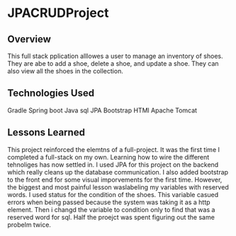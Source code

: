 # JPACRUDProject

## Overview
This full stack pplication alllowes a user to manage an inventory of shoes.  They are abe to add a shoe, delete a shoe, and update a shoe.  They can also view all the shoes in the collection.

## Technologies Used

Gradle
Spring boot
Java
sql
JPA
Bootstrap
HTMl
Apache Tomcat

## Lessons Learned
This project reinforced the elemtns of a full-project.  It was the first time I completed a full-stack on my own.  Learning how to wire the different tehnoliges has now settled in.  I used JPA for this project on the backend which really cleans up the database communication.  I also added bootstrap to the front end for some visual imporvements for the first time.  However, the biggest and most painful lesson waslabeling my variables with reserved words.  I used status for the condition of the shoes.  This variable casued errors when being passed because the system was taking it as a http element.  Then i changd the variable to condition only to find that was a reserved word for sql.  Half the proejct was spent figuring out the same probelm twice.  
